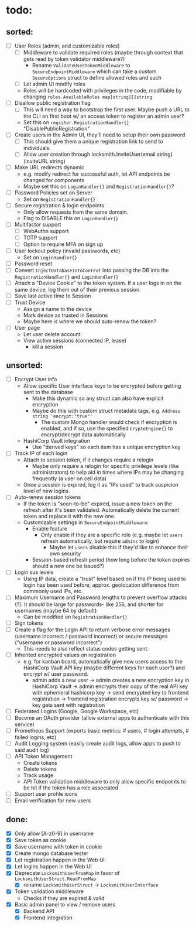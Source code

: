# todo:
## sorted:
- [ ] User Roles (admin, and customizable roles)
    - [ ] Middleware to validate required roles (maybe through context that gets read by token validator middleware?)
        - Rename `ValidateUserTokenMiddleware` to `SecureEndpointMiddleware` which can take a custom `SecureOptions` struct to define allowed roles and such
    - [ ] Let admin UI modify roles
    - Roles will be hardcoded with privileges in the code, modifiable by changing `roles.AvailableRoles map[string][]string`
- [ ] Disallow public registration flag
    - [ ] This will need a way to bootstrap the first user. Maybe push a URL to the CLI on first boot w/ an access token to register an admin user?
    - Set this on `register.RegistrationHandler{}` "DisablePublicRegistration"
- [ ] Create users in the Admin UI, they'll need to setup their own password
    - [ ] This should give them a unique registration link to send to individuals.
    - [ ] Allow user creation through locksmith.InviteUser(email string) (inviteURL string)
- [ ] Make URL redirects dynamic
    - e.g. modify redirect for successful auth, let API endpoints be changed for components
    - Maybe set this on `LoginHandler{}` and `RegistrationHandler{}`?
- [ ] Password Policies set on Server
    - Set on `RegistrationHandler{}`
- [ ] Secure registration & login endpoints
    - Only allow requests from the same domain.
    - Flag to DISABLE this on `LoginHandler{}`
- [ ] Multifactor support
    - [ ] WebAuthn support
    - [ ] TOTP support
    - [ ] Option to require MFA on sign up
- [ ] User lockout policy (invalid passwords, etc)
    - Set on `LoginHandler{}`
- [ ] Password reset
- [ ] Convert `InjectDatabaseIntoContext` into passing the DB into the `RegistrationHandler{}` and `LoginHandler{}`
- [ ] Attach a "Device Cookie" to the token system. If a user logs in on the same device, log them out of their previous session.
- [ ] Save last active time to Session
- [ ] Trust Device
    - Assign a name to the device
    - Mark device as trusted in Sessions
    - Maybe here is where we should auto-renew the token?
- [ ] User page
    - Let user delete account
    - View active sessions (connected IP, lease)
        - kill a session
## unsorted:
- [ ] Encrypt User info
    - Allow specific User interface keys to be encrypted before getting sent to the database
        - Make this dynamic so any struct can also have explicit encryption
        - Maybe do this with custom struct metadata tags, e.g. `Address string 'encrypt:"true"'`
            - The custom Mongo handler would check if encryption is enabled, and if so, use the specified `CryptoEngine{}` to encrypt/decrypt data automatically
    - HashiCorp Vault integration
        - Use "derived keys" so each item has a unique encryption key
- [ ] Track IP of each login
    - Attach to session token, if it changes require a relogin
        - Maybe only require a relogin for specific privilege levels (like administrators) to help aid in times where IPs may be changing frequently (a user on cell data)
    - Once a session is expired, log it as "IPs used" to track suspicion level of new logins.
- [ ] Auto-renew session tokens
    - If the token is "soon-to-be" expired, issue a new token on the refresh after it's been validated. Automatically delete the current token and replace it with the new one.
    - Customizable settings in `SecureEndpointMiddleware`:
        - Enable feature
            - Only enable if they are a specific role (e.g. maybe let `users` refresh automatically, but require `admins` to login)
                - Maybe let `users` disable this if they'd like to enhance their own security
        - Session-based refresh period (how long before the token expires should a new one be issued?)
- [ ] Login sus levels
    - Using IP data, create a "trust" level based on if the IP being used to login has been used before, approx. geolocation difference from commonly used IPs, etc.
- [ ] Maximum Username and Password lengths to prevent overflow attacks (?). It should be large for passwords- like 256, and shorter for usernames (maybe 64 by default)
    - Can be modified on `RegistrationHandler{}`
- [ ] Sign tokens
- [ ] Create a flag for the Login API to return verbose error messages (username incorrect / password incorrect) or secure messages ("username or password incorrect")
    - This needs to also reflect status codes getting sent.
- [ ] Inherited encrypted values on registration
    - e.g. for kanban board, automatically give new users access to the HashiCorp Vault API key (maybe different keys for each user?) and encrypt w/ user password.
        - admin adds a new user -> admin creates a new encryption key in HashiCorp Vault -> admin encrypts their copy of the real API key with ephemeral hashicorp key -> send encrypted key to frontend registration -> frontend registration encrypts key w/ password -> key gets sent with registration
- [ ] Federated Logins (Google, Google Workspace, etc)
- [ ] Become an OAuth provider (allow external apps to authenticate with this service)
- [ ] Prometheus Support (exports basic metrics: # users, # login attempts, # failed logins, etc)
- [ ] Audit Logging system (easily create audit logs, allow apps to push to said audit log)
- [ ] API Token Management
    - Create tokens
    - Delete tokens
    - Track usage
    - API Token validation middleware to only allow specific endpoints to be hit if the token has a role associated
- [ ] Support user profile icons
- [ ] Email verification for new users

## done:
- [x] Only allow [A-z0-9] in username
- [x] Save token as cookie
- [x] Save username with token in cookie
- [x] Create mongo database tester
- [x] Let registration happen in the Web UI
- [x] Let logins happen in the Web UI
- [x] Deprecate `LocksmithUserFromMap` in favor of `LocksmithUserStruct.ReadFromMap`
    - [x] rename `LocksmithUserStruct` -> `LocksmithUserInterface`
- [x] Token validation middleware
    - Checks if they are expired & valid
- [x] Basic admin panel to view / remove users
    - [x] Backend API
    - [x] Frontend integration

